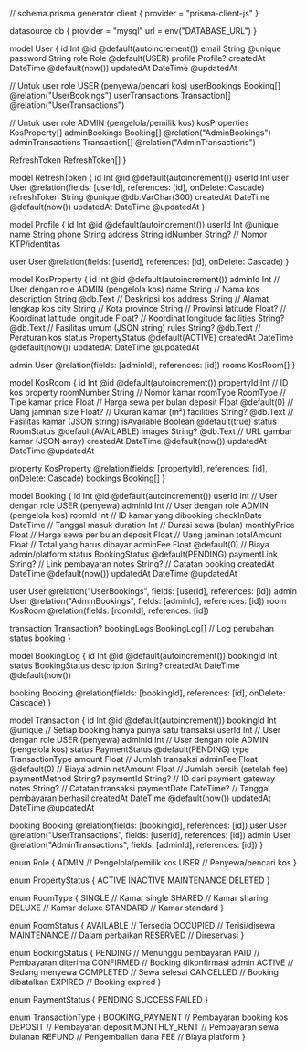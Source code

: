 // schema.prisma
generator client {
  provider = "prisma-client-js"
}

datasource db {
  provider = "mysql"
  url      = env("DATABASE_URL")
}

model User {
  id        Int      @id @default(autoincrement())
  email     String   @unique
  password  String
  role      Role     @default(USER)
  profile   Profile?
  createdAt DateTime @default(now())
  updatedAt DateTime @updatedAt

  // Untuk user role USER (penyewa/pencari kos)
  userBookings       Booking[]     @relation("UserBookings")
  userTransactions   Transaction[] @relation("UserTransactions")

  // Untuk user role ADMIN (pengelola/pemilik kos)
  kosProperties      KosProperty[]
  adminBookings      Booking[]     @relation("AdminBookings")
  adminTransactions  Transaction[] @relation("AdminTransactions")

  RefreshToken RefreshToken[]
}

model RefreshToken {
  id           Int      @id @default(autoincrement())
  userId       Int
  user         User     @relation(fields: [userId], references: [id], onDelete: Cascade)
  refreshToken String   @unique @db.VarChar(300)
  createdAt    DateTime @default(now())
  updatedAt    DateTime @updatedAt
}

model Profile {
  id       Int     @id @default(autoincrement())
  userId   Int     @unique
  name     String
  phone    String
  address  String
  idNumber String? // Nomor KTP/identitas

  user User @relation(fields: [userId], references: [id], onDelete: Cascade)
}

model KosProperty {
  id          Int              @id @default(autoincrement())
  adminId     Int              // User dengan role ADMIN (pengelola kos)
  name        String           // Nama kos
  description String           @db.Text // Deskripsi kos
  address     String           // Alamat lengkap kos
  city        String           // Kota
  province    String           // Provinsi
  latitude    Float?           // Koordinat latitude
  longitude   Float?           // Koordinat longitude
  facilities  String?          @db.Text // Fasilitas umum (JSON string)
  rules       String?          @db.Text // Peraturan kos
  status      PropertyStatus   @default(ACTIVE)
  createdAt   DateTime         @default(now())
  updatedAt   DateTime         @updatedAt

  admin User       @relation(fields: [adminId], references: [id])
  rooms KosRoom[]
}

model KosRoom {
  id           Int        @id @default(autoincrement())
  propertyId   Int        // ID kos property
  roomNumber   String     // Nomor kamar
  roomType     RoomType   // Tipe kamar
  price        Float      // Harga sewa per bulan
  deposit      Float      @default(0) // Uang jaminan
  size         Float?     // Ukuran kamar (m²)
  facilities   String?    @db.Text // Fasilitas kamar (JSON string)
  isAvailable  Boolean    @default(true)
  status       RoomStatus @default(AVAILABLE)
  images       String?    @db.Text // URL gambar kamar (JSON array)
  createdAt    DateTime   @default(now())
  updatedAt    DateTime   @updatedAt

  property KosProperty @relation(fields: [propertyId], references: [id], onDelete: Cascade)
  bookings Booking[]
}

model Booking {
  id             Int           @id @default(autoincrement())
  userId         Int           // User dengan role USER (penyewa)
  adminId        Int           // User dengan role ADMIN (pengelola kos)
  roomId         Int           // ID kamar yang dibooking
  checkInDate    DateTime      // Tanggal masuk
  duration       Int           // Durasi sewa (bulan)
  monthlyPrice   Float         // Harga sewa per bulan
  deposit        Float         // Uang jaminan
  totalAmount    Float         // Total yang harus dibayar
  adminFee       Float         @default(0) // Biaya admin/platform
  status         BookingStatus @default(PENDING)
  paymentLink    String?       // Link pembayaran
  notes          String?       // Catatan booking
  createdAt      DateTime      @default(now())
  updatedAt      DateTime      @updatedAt

  user User    @relation("UserBookings", fields: [userId], references: [id])
  admin User   @relation("AdminBookings", fields: [adminId], references: [id])
  room KosRoom @relation(fields: [roomId], references: [id])

  transaction  Transaction?
  bookingLogs  BookingLog[] // Log perubahan status booking
}

model BookingLog {
  id          Int           @id @default(autoincrement())
  bookingId   Int
  status      BookingStatus
  description String?
  createdAt   DateTime      @default(now())

  booking Booking @relation(fields: [bookingId], references: [id], onDelete: Cascade)
}

model Transaction {
  id            Int             @id @default(autoincrement())
  bookingId     Int             @unique // Setiap booking hanya punya satu transaksi
  userId        Int             // User dengan role USER (penyewa)
  adminId       Int             // User dengan role ADMIN (pengelola kos)
  status        PaymentStatus   @default(PENDING)
  type          TransactionType
  amount        Float           // Jumlah transaksi
  adminFee      Float           @default(0) // Biaya admin
  netAmount     Float           // Jumlah bersih (setelah fee)
  paymentMethod String?
  paymentId     String?         // ID dari payment gateway
  notes         String?         // Catatan transaksi
  paymentDate   DateTime?       // Tanggal pembayaran berhasil
  createdAt     DateTime        @default(now())
  updatedAt     DateTime        @updatedAt

  booking Booking @relation(fields: [bookingId], references: [id])
  user    User    @relation("UserTransactions", fields: [userId], references: [id])
  admin   User    @relation("AdminTransactions", fields: [adminId], references: [id])
}

enum Role {
  ADMIN // Pengelola/pemilik kos
  USER  // Penyewa/pencari kos
}

enum PropertyStatus {
  ACTIVE
  INACTIVE
  MAINTENANCE
  DELETED
}

enum RoomType {
  SINGLE    // Kamar single
  SHARED    // Kamar sharing
  DELUXE    // Kamar deluxe
  STANDARD  // Kamar standard
}

enum RoomStatus {
  AVAILABLE  // Tersedia
  OCCUPIED   // Terisi/disewa
  MAINTENANCE // Dalam perbaikan
  RESERVED   // Direservasi
}

enum BookingStatus {
  PENDING    // Menunggu pembayaran
  PAID       // Pembayaran diterima
  CONFIRMED  // Booking dikonfirmasi admin
  ACTIVE     // Sedang menyewa
  COMPLETED  // Sewa selesai
  CANCELLED  // Booking dibatalkan
  EXPIRED    // Booking expired
}

enum PaymentStatus {
  PENDING
  SUCCESS
  FAILED
}

enum TransactionType {
  BOOKING_PAYMENT // Pembayaran booking kos
  DEPOSIT         // Pembayaran deposit
  MONTHLY_RENT    // Pembayaran sewa bulanan
  REFUND          // Pengembalian dana
  FEE             // Biaya platform
}

